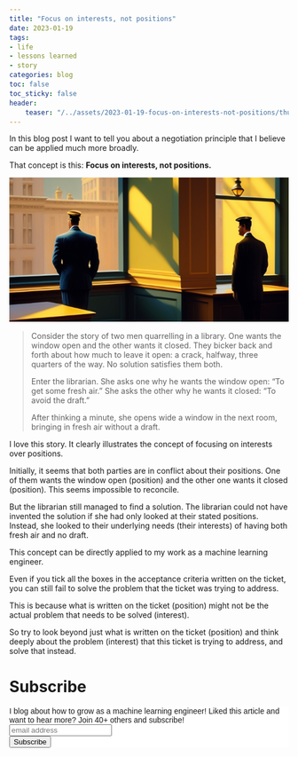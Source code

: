 ```yaml
---
title: "Focus on interests, not positions"
date: 2023-01-19
tags:
- life
- lessons learned
- story
categories: blog
toc: false
toc_sticky: false
header:
    teaser: "/../assets/2023-01-19-focus-on-interests-not-positions/thumbnail.png"
---
```

<!-- ctrl + alt + v -->

In this blog post I want to tell you about a negotiation principle that I believe can be applied much more broadly. 

That concept is this: **Focus on interests, not positions.**

![](/../assets/2023-01-19-focus-on-interests-not-positions/2023-01-19-09-06-55.png)

> Consider the story of two men quarrelling in a library. One wants the window open and the other wants it closed. They bicker back and forth about how much to leave it open: a crack, halfway, three quarters of the way. No solution satisfies them both.
>
> Enter the librarian. She asks one why he wants the window open: “To get some fresh air.” She asks the other why he wants it closed: “To avoid the draft.” 
> 
> After thinking a minute, she opens wide a window in the next room, bringing in fresh air without a draft.

I love this story. It clearly illustrates the concept of focusing on interests over positions.

Initially, it seems that both parties are in conflict about their positions. One of them wants the window open (position) and the other one wants it closed (position). This seems impossible to reconcile. 

But the librarian still managed to find a solution. The librarian could not have invented the solution if she had only looked at their stated positions. Instead, she looked to their underlying needs (their interests) of having both fresh air and no draft. 

This concept can be directly applied to my work as a machine learning engineer.

Even if you tick all the boxes in the acceptance criteria written on the ticket, you can still fail to solve the problem that the ticket was trying to address.

This is because what is written on the ticket (position) might not be the actual problem that needs to be solved (interest). 

So try to look beyond just what is written on the ticket (position) and think deeply about the problem (interest) that this ticket is trying to address, and solve that instead. 


# Subscribe
<!-- Begin Mailchimp Signup Form -->
<link href="//cdn-images.mailchimp.com/embedcode/horizontal-slim-10_7.css" rel="stylesheet" type="text/css">
<style type="text/css">
#mc_embed_signup{background:#fff; clear:left; font:14px Helvetica,Arial,sans-serif; width:100%;}
/* Add your own Mailchimp form style overrides in your site stylesheet or in this style block.
    We recommend moving this block and the preceding CSS link to the HEAD of your HTML file. */
</style>
<div id="mc_embed_signup">
<form action="https://gmail.us3.list-manage.com/subscribe/post?u=92fe86c389878585bc87837e8&amp;id=50543deff9" method="post" id="mc-embedded-subscribe-form" name="mc-embedded-subscribe-form" class="validate" target="_blank" novalidate>
    <div id="mc_embed_signup_scroll">
<label for="mce-EMAIL">I blog about how to grow as a machine learning engineer! Liked this article and want to hear more? Join 40+ others and subscribe!</label>
<input type="email" value="" name="EMAIL" class="email" id="mce-EMAIL" placeholder="email address" required>
    <!-- real people should not fill this in and expect good things - do not remove this or risk form bot signups-->
    <div style="position: absolute; left: -5000px;" aria-hidden="true"><input type="text" name="b_92fe86c389878585bc87837e8_50543deff9" tabindex="-1" value=""></div>
    <div class="clear"><input type="submit" value="Subscribe" name="subscribe" id="mc-embedded-subscribe" class="button"></div>
    </div>
</form>
</div>
<!--End mc_embed_signup-->
    
